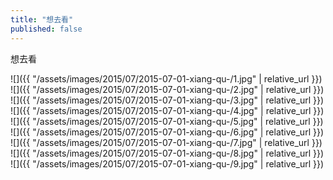 ```yaml
---
title: "想去看"
published: false
---
```

想去看



![]({{ "/assets/images/2015/07/2015-07-01-xiang-qu-/1.jpg" | relative_url }})
![]({{ "/assets/images/2015/07/2015-07-01-xiang-qu-/2.jpg" | relative_url }})
![]({{ "/assets/images/2015/07/2015-07-01-xiang-qu-/3.jpg" | relative_url }})
![]({{ "/assets/images/2015/07/2015-07-01-xiang-qu-/4.jpg" | relative_url }})
![]({{ "/assets/images/2015/07/2015-07-01-xiang-qu-/5.jpg" | relative_url }})
![]({{ "/assets/images/2015/07/2015-07-01-xiang-qu-/6.jpg" | relative_url }})
![]({{ "/assets/images/2015/07/2015-07-01-xiang-qu-/7.jpg" | relative_url }})
![]({{ "/assets/images/2015/07/2015-07-01-xiang-qu-/8.jpg" | relative_url }})
![]({{ "/assets/images/2015/07/2015-07-01-xiang-qu-/9.jpg" | relative_url }})
